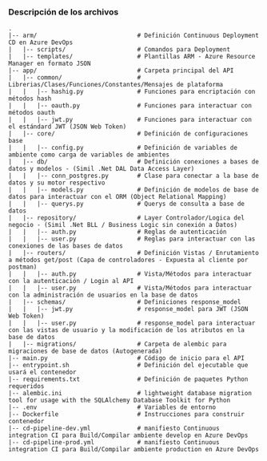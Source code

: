 ### Descripción de los archivos
    .
	|-- arm/                            # Definición Continuous Deployment CD en Azure DevOps
	|	|-- scripts/                    # Comandos para Deployment
	|	|-- templates/                  # Plantillas ARM - Azure Resource Manager en formato JSON
	|-- app/                            # Carpeta principal del API
	|	|-- common/                     # Librerias/Clases/Funciones/Constantes/Mensajes de plataforma
	|	|	|-- hashig.py               # Funciones para encriptación con métodos hash
	|	|	|-- oauth.py                # Funciones para interactuar con métodos oauth
	|	|	|-- jwt.py                  # Funciones para interactuar con el estándard JWT (JSON Web Token)
	|	|-- core/                       # Definición de configuraciones base
	|	|	|-- config.py               # Definición de variables de ambiente como carga de variables de ambientes
	|	|-- db/                         # Definición conexiones a bases de datos y modelos - (Simil .Net DAL Data Access Layer)
	|	|	|-- conn_postgres.py        # Clase para conectar a la base de datos y su motor respectivo
	|	|	|-- models.py               # Definición de modelos de base de datos para interactuar con el ORM (Object Relational Mapping)
	|	|	|-- querys.py               # Querys de consulta a base de datos
	|	|-- repository/                 # Layer Controlador/Logica del negocio - (Simil .Net BLL / Business Logic sin conexión a Datos)
	|	|	|-- auth.py                 # Reglas de autenticación
	|	|	|-- user.py                 # Reglas para interactuar con las conexiones de las bases de datos
	|	|-- routers/                    # Definición Vistas / Enrutamiento a métodos get/post (Capa de controladores - Expuesta al cliente por postman)
	|	|	|-- auth.py                 # Vista/Métodos para interactuar con la autenticación / Login al API
	|	|	|-- user.py                 # Vista/Métodos para interactuar con la administración de usuarios en la base de datos
	|	|-- schemas/                    # Definiciones response_model
	|	|	|-- jwt.py                  # response_model para JWT (JSON Web Token)
	|	|	|-- user.py                 # response_model para interactuar con las vistas de usuario y la modificación de los atributos en la base de datos
	|	|-- migrations/                 # Carpeta de alembic para migraciones de base de datos (Autogenerada)
	|-- main.py                         # Código de inicio para el API
	|-- entrypoint.sh                   # Definición del ejecutable que usará el contenedor
	|-- requirements.txt                # Definición de paquetes Python requeridos
	|-- alembic.ini                     # lightweight database migration tool for usage with the SQLAlchemy Database Toolkit for Python
	|-- .env                            # Variables de entorno
	|-- Dockerfile                      # Instrucciones para construir contenedor
	|-- cd-pipeline-dev.yml             # manifiesto Continuous integration CI para Build/Compilar ambiente develop en Azure DevOps
	|-- cd-pipeline-prod.yml            # manifiesto Continuous integration CI para Build/Compilar ambiente production en Azure DevOps
